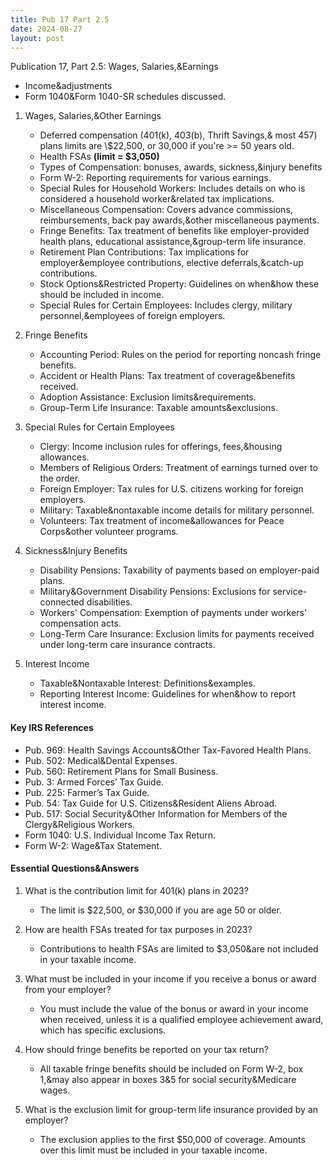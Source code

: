 ```yaml
---
title: Pub 17 Part 2.5
date: 2024-08-27
layout: post
---
```


Publication 17, Part 2.5: Wages, Salaries,&Earnings

- Income&adjustments
- Form 1040&Form 1040-SR schedules discussed.

1. Wages, Salaries,&Other Earnings

   - Deferred compensation (401(k), 403(b), Thrift Savings,& most 457) plans limits are \\$22,500, or 30,000 if you're >= 50 years old.
   - Health FSAs **(limit = $3,050)**
   - Types of Compensation: bonuses, awards, sickness,&injury benefits
   - Form W-2: Reporting requirements for various earnings.
   - Special Rules for Household Workers: Includes details on who is considered a household worker&related tax implications.
   - Miscellaneous Compensation: Covers advance commissions, reimbursements, back pay awards,&other miscellaneous payments.
   - Fringe Benefits: Tax treatment of benefits like employer-provided health plans, educational assistance,&group-term life insurance.
   - Retirement Plan Contributions: Tax implications for employer&employee contributions, elective deferrals,&catch-up contributions.
   - Stock Options&Restricted Property: Guidelines on when&how these should be included in income.
   - Special Rules for Certain Employees: Includes clergy, military personnel,&employees of foreign employers.

2. Fringe Benefits

   - Accounting Period: Rules on the period for reporting noncash fringe benefits.
   - Accident or Health Plans: Tax treatment of coverage&benefits received.
   - Adoption Assistance: Exclusion limits&requirements.
   - Group-Term Life Insurance: Taxable amounts&exclusions.

3. Special Rules for Certain Employees

   - Clergy: Income inclusion rules for offerings, fees,&housing allowances.
   - Members of Religious Orders: Treatment of earnings turned over to the order.
   - Foreign Employer: Tax rules for U.S. citizens working for foreign employers.
   - Military: Taxable&nontaxable income details for military personnel.
   - Volunteers: Tax treatment of income&allowances for Peace Corps&other volunteer programs.

4. Sickness&Injury Benefits

   - Disability Pensions: Taxability of payments based on employer-paid plans.
   - Military&Government Disability Pensions: Exclusions for service-connected disabilities.
   - Workers' Compensation: Exemption of payments under workers' compensation acts.
   - Long-Term Care Insurance: Exclusion limits for payments received under long-term care insurance contracts.

5. Interest Income

   - Taxable&Nontaxable Interest: Definitions&examples.
   - Reporting Interest Income: Guidelines for when&how to report interest income.

#### Key IRS References

- Pub. 969: Health Savings Accounts&Other Tax-Favored Health Plans.
- Pub. 502: Medical&Dental Expenses.
- Pub. 560: Retirement Plans for Small Business.
- Pub. 3: Armed Forces’ Tax Guide.
- Pub. 225: Farmer’s Tax Guide.
- Pub. 54: Tax Guide for U.S. Citizens&Resident Aliens Abroad.
- Pub. 517: Social Security&Other Information for Members of the Clergy&Religious Workers.
- Form 1040: U.S. Individual Income Tax Return.
- Form W-2: Wage&Tax Statement.

#### Essential Questions&Answers

1. What is the contribution limit for 401(k) plans in 2023?
   - The limit is \$22,500, or \$30,000 if you are age 50 or older.

2. How are health FSAs treated for tax purposes in 2023?
   - Contributions to health FSAs are limited to $3,050&are not included in your taxable income.

3. What must be included in your income if you receive a bonus or award from your employer?
   - You must include the value of the bonus or award in your income when received, unless it is a qualified employee achievement award, which has specific exclusions.

4. How should fringe benefits be reported on your tax return?
   - All taxable fringe benefits should be included on Form W-2, box 1,&may also appear in boxes 3&5 for social security&Medicare wages.

5. What is the exclusion limit for group-term life insurance provided by an employer?
   - The exclusion applies to the first $50,000 of coverage. Amounts over this limit must be included in your taxable income.
